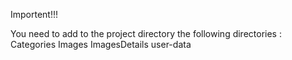 Importent!!!

You need to add to the project directory the following directories :
Categories
Images
ImagesDetails
user-data

